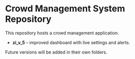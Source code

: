 # Crowd Management System Repository

This repository hosts a crowd management application.

* **zi_v_5** – improved dashboard with live settings and alerts.

Future versions will be added in their own folders.
